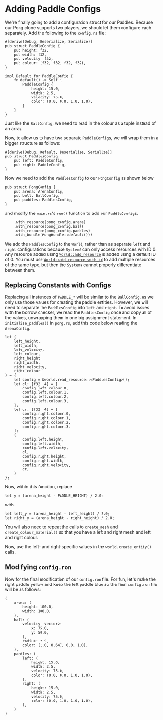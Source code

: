 # Adding Paddle Configs

We're finally going to add a configuration struct for our Paddles. Because our Pong clone supports two 
players, we should let them configure each separately. Add the following to the `config.rs` file:

```rust,ignore
#[derive(Debug, Deserialize, Serialize)]
pub struct PaddleConfig {
    pub height: f32,
    pub width: f32,
    pub velocity: f32,
    pub colour: (f32, f32, f32, f32),
}

impl Default for PaddleConfig {
    fn default() -> Self {
        PaddleConfig {
            height: 15.0,
            width: 2.5,
            velocity: 75.0,
            color: (0.0, 0.0, 1.0, 1.0),
        }
    }
}
```

Just like the `BallConfig`, we need to read in the colour as a tuple instead of an array.

Now, to allow us to have two separate `PaddleConfig`s, we will wrap them in a bigger structure as follows:

```rust,ignore
#[derive(Debug, Default, Deserialize, Serialize)]
pub struct PaddlesConfig {
    pub left: PaddleConfig,
    pub right: PaddleConfig,
}
```

Now we need to add the `PaddlesConfig` to our `PongConfig` as shown below

```rust,ignore
pub struct PongConfig {
    pub arena: ArenaConfig,
    pub ball: BallConfig,
    pub paddles: PaddlesConfig,
}
```

and modify the `main.rs`'s `run()` function to add our `PaddleConfig`s. 

```rust,ignore
    .with_resource(pong_config.arena)
    .with_resource(pong_config.ball)
    .with_resource(pong_config.paddles)
    .with_bundle(PongBundle::default())?
```

We add the `PaddlesConfig` to the `World`, rather than as separate `left` and `right` configurations because
`System`s can only access resources with ID 0. Any resource added using [`World::add_resource`][add_resource]
is added using a default ID of 0. You must use [`World::add_resource_with_id`][add_with_id] to add multiple
resources of the same type, but then the `System`s cannot properly differentiate between them.

## Replacing Constants with Configs

Replacing all instances of `PADDLE_*` will be similar to the `BallConfig`, as we only use those values for 
creating the paddle entities. However, we will need to separate the `PaddlesConfig` into `left` and `right`.
To avoid issues with the borrow checker, we read the `PaddlesConfig` once and copy all of the values, 
unwrapping them in one big assignment statement.
In `initialise_paddles()` in `pong.rs`, add this code below reading the `ArenaConfig`.

```rust,ignore
let (
    left_height,
    left_width,
    left_velocity,
    left_colour,
    right_height,
    right_width,
    right_velocity,
    right_colour,
) = {
    let config = &world.read_resource::<PaddlesConfig>();
    let cl: [f32; 4] = [
        config.left.colour.0,
        config.left.colour.1,
        config.left.colour.2,
        config.left.colour.3,
    ];
    let cr: [f32; 4] = [
        config.right.colour.0,
        config.right.colour.1,
        config.right.colour.2,
        config.right.colour.3,
    ];
    (
        config.left.height,
        config.left.width,
        config.left.velocity,
        cl,
        config.right.height,
        config.right.width,
        config.right.velocity,
        cr,
    )
};
```

Now, within this function, replace

```rust,ignore
let y = (arena_height - PADDLE_HEIGHT) / 2.0;
```

with 

```rust,ignore
let left_y = (arena_height - left_height) / 2.0;
let right_y = (arena_height - right_height) / 2.0;
```

You will also need to repeat the calls to `create_mesh` and 
`create_colour_material()` so that you have a left and right mesh and left
and right colour.

Now, use the left- and right-specific values in  the `world.create_entity()` 
calls.

## Modifying `config.ron`

Now for the final modification of our `config.ron` file. For fun, let's make the right paddle yellow and
keep the left paddle blue so the final `config.ron` file will be as follows:

```ignore
(
    arena: (
        height: 100.0,
        width: 100.0,
    ),
    ball: (
        velocity: Vector2(
            x: 75.0,
            y: 50.0,
        ),
        radius: 2.5,
        color: (1.0, 0.647, 0.0, 1.0),
    ),
    paddles: (
        left: (
            height: 15.0,
            width: 2.5,
            velocity: 75.0,
            color: (0.0, 0.0, 1.0, 1.0),
        ),
        right: (
            height: 15.0,
            width: 2.5,
            velocity: 75.0,
            color: (0.0, 1.0, 1.0, 1.0),
        ),
    )
)
```


[add_resource]: https://docs.rs/specs/0.12.0/specs/struct.World.html#method.add_resource
[add_with_id]: https://docs.rs/specs/0.12.0/specs/struct.World.html#method.add_resource_with_id


